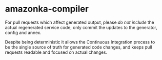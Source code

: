 # amazonka-compiler

For pull requests which affect generated output, please _do not include_ the
actual regenerated service code, only commit the updates to the generator, config and annex.

Despite being deterministic it allows the Continuous Integration process to be the
single source of truth for generated code changes, and keeps pull requests
readable and focused on actual changes.
